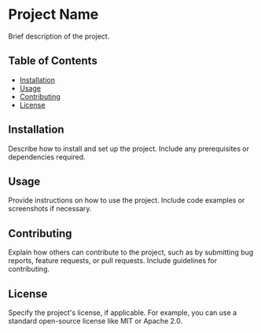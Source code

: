 # Project Name

Brief description of the project.

## Table of Contents

- [Installation](#installation)
- [Usage](#usage)
- [Contributing](#contributing)
- [License](#license)

## Installation

Describe how to install and set up the project. Include any prerequisites or dependencies required.

## Usage

Provide instructions on how to use the project. Include code examples or screenshots if necessary.

## Contributing

Explain how others can contribute to the project, such as by submitting bug reports, feature requests, or pull requests. Include guidelines for contributing.

## License

Specify the project's license, if applicable. For example, you can use a standard open-source license like MIT or Apache 2.0.

